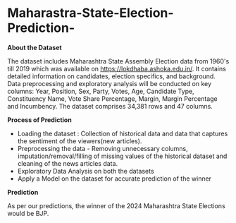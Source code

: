 # Maharastra-State-Election-Prediction-

**About the Dataset**

The dataset includes Maharashtra State Assembly Election data from 1960's till 2019 which was available on https://lokdhaba.ashoka.edu.in/.
It contains detailed information on candidates, election specifics, and background. Data preprocessing and exploratory analysis will be conducted on key columns: Year, Position, Sex, Party, Votes, Age, Candidate Type, Constituency Name, Vote Share Percentage, Margin, Margin Percentage and Incumbency. The dataset comprises 34,381 rows and 47 columns.

**Process of Prediction**

- Loading the dataset : Collection of historical data and data that captures the sentiment of the viewers(new articles).
- Preprocessing the data - Removing unnecessary columns, imputation/removal/filling of missing values of the historical dataset and cleaning of the news articles data.
- Exploratory Data Analysis on both the datasets
- Apply a Model on the dataset for accurate prediction of the winner


**Prediction**

As per our predictions, the winner of the 2024 Maharashtra State Elections would be BJP.

